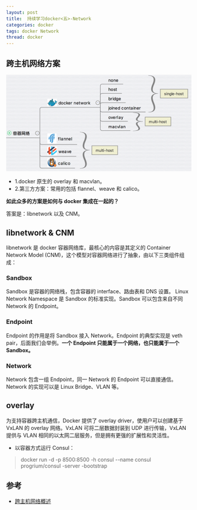 ```yaml
---
layout: post
title:  持续学习docker<五>-Network
categories: docker
tags: docker Network
thread: docker
---
```

## 跨主机网络方案
![网络方案](/static/images/docker/docker-network.jpg)

* 1.docker 原生的 overlay 和 macvlan。
* 2.第三方方案：常用的包括 flannel、weave 和 calico。

**如此众多的方案是如何与 docker 集成在一起的？**

答案是：libnetwork 以及 CNM。

## libnetwork & CNM
libnetwork 是 docker 容器网络库，最核心的内容是其定义的 Container Network Model (CNM)，这个模型对容器网络进行了抽象，由以下三类组件组成：

### Sandbox
Sandbox 是容器的网络栈，包含容器的 interface、路由表和 DNS 设置。 Linux Network Namespace 是 Sandbox 的标准实现。Sandbox 可以包含来自不同 Network 的 Endpoint。

### Endpoint
Endpoint 的作用是将 Sandbox 接入 Network。Endpoint 的典型实现是 veth pair，后面我们会举例。**一个 Endpoint 只能属于一个网络，也只能属于一个 Sandbox。**

### Network
Network 包含一组 Endpoint，同一 Network 的 Endpoint 可以直接通信。Network 的实现可以是 Linux Bridge、VLAN 等。

## overlay
为支持容器跨主机通信，Docker 提供了 overlay driver，使用户可以创建基于 VxLAN 的 overlay 网络。VxLAN 可将二层数据封装到 UDP 进行传输，VxLAN 提供与 VLAN 相同的以太网二层服务，但是拥有更强的扩展性和灵活性。

* 以容器方式运行 Consul：

> docker run -d -p 8500:8500 -h consul \-\-name consul progrium/consul -server -bootstrap

## 参考
* [跨主机网络概述](https://www.cnblogs.com/CloudMan6/p/7259266.html)